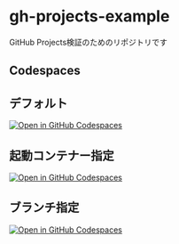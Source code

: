 # gh-projects-example
GitHub Projects検証のためのリポジトリです

## Codespaces 
## デフォルト
[![Open in GitHub Codespaces](https://github.com/codespaces/badge.svg)](https://codespaces.new/Hideyasu-Ozawa/gh-projects-example)
## 起動コンテナー指定
[![Open in GitHub Codespaces](https://github.com/codespaces/badge.svg)](https://codespaces.new/Hideyasu-Ozawa/gh-projects-example??skip_quickstart=true&machine=standardLinux32gb&repo=934587189&ref=main&devcontainer_path=.devcontainer%2FcontainerB%2Fdevcontainer.json&geo=SoutheastAsia)

## ブランチ指定
[![Open in GitHub Codespaces](https://github.com/codespaces/badge.svg)](https://codespaces.new/Hideyasu-Ozawa/gh-projects-example/tree/branchName)
